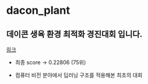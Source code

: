 # dacon_plant
## 데이콘 생육 환경 최적화 경진대회 입니다.
[링크](https://dacon.io/competitions/official/235897/overview/description)

- 최종 score -> 0.22806 (75위)

- 컴퓨터 비전 분야에서 딥러닝 구조를 적용해본 최초의 대회
